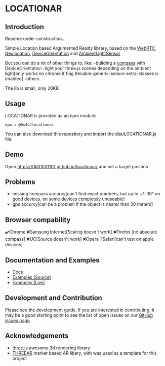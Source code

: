 # LOCATIONAR

## Introduction

Readme under construction...

Simple Location based Argumented Reality library, based on the [WebRTC](https://developer.mozilla.org/en-US/docs/Web/API/WebRTC_API), [Geolocation](https://developer.mozilla.org/en-US/docs/Web/API/Geolocation_API), [DeviceOrientation](https://developer.mozilla.org/en-US/docs/Web/API/Detecting_device_orientation) and [AmbientLightSensor](https://developer.mozilla.org/en-US/docs/Web/API/AmbientLightSensor)

But you can do a lot of other things to, like:
-building a [compass](https://0b01001101.github.io/locationar/examples/compass.html) with DeviceOrientation
-light your three.js scenes depending on the ambient light[only works on chrome if flag #enable-generic-sensor-extra-classes is enabled]
-others

The lib is small, only 20KB

## Usage

LOCATIONAR is provided as an npm module:

```
npm i @0x4d/locationar
```

You can also download this repository and import the dist/LOCATIONAR.js file

## Demo

Open https://0b01001101.github.io/locationar/ and set a target position

## Problems

- missing compass accurcy[can't find exact numbers, but up to +/- 10° on good devices, on some devices completely unuseable]
- gps accurcy[can be a problem if the object is nearer than 20 meters]

## Browser compability

✔️Chrome
❌Samsung Internet[Scaling doesn't work]
❌Firefox [no absolute compass]
❌UC[Source doesn't work]
❌Opera
❔Safari[can't test on apple devices]

## Documentation and Examples

- [Docs](https://0b01001101.github.io/locationar/docs)
- [Examples (Source)](https://github.com/0b01001101/locationar)
- [Examples (Live)](https://0b01001101.github.io/locationar/)

## Development and Contribution

Please see the [development guide](./DEVELOPMENT.md). If you are interested in contributing, it may be a good starting point to see the list of open issues on our [GitHub issues page](https://github.com/JamesMilnerUK/THREEAR/issues).

## Acknowledgements

- [three.js](https://github.com/mrdoob/three.js/) awesome 3d rendering library
- [THREEAR](https://github.com/JamesMilnerUK/THREEAR) marker based AR libary, with was used as a template for this project
